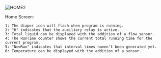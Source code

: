 ![HOME2](https://user-images.githubusercontent.com/83486730/119241300-495f9500-bb0a-11eb-8698-b69c5e57e39d.jpg)


Home Screen:

    1: The diaper icon will flash when program is running.
    2: "H" indicates that the auxiliary relay is active.
    3: Total liquid can be displayed with the addition of a flow sensor.
    4: The RunTime counter shows the current total running time for the current program.
    5: "NewRun" indicates that interval times haven't been generated yet.
    6: Temperature can be displayed with the addition of a sensor.
    
    

